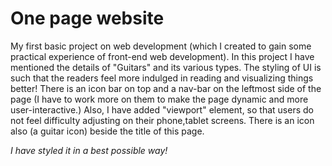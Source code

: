 # One page website
My first basic project on web development (which I created to gain some practical experience of front-end web development).
In this project I have mentioned the details of "Guitars" and its various types.
The styling of UI is such that the readers feel more indulged in reading and visualizing things better!
There is an icon bar on top and a nav-bar on the leftmost side of the page (I have to work more on them to make the page dynamic and more user-interactive.) 
Also, I have added "viewport" element, so that users do not feel difficulty adjusting on their phone,tablet screens.
There is an icon also (a guitar icon) beside the title of this page.

*I have styled it in a best possible way!*
